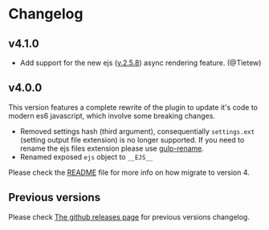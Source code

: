 # Changelog

## v4.1.0

- Add support for the new ejs ([v.2.5.8](https://github.com/mde/ejs/releases/tag/v2.5.8)) async rendering feature. (@Tietew)

## v4.0.0

This version features a complete rewrite of the plugin to update it's code to modern es6 javascript, which involve some breaking changes.

- Removed settings hash (third argument), consequentially `settings.ext` (setting output file extension) is no longer supported. If you need to rename the ejs files extension please use [gulp-rename](https://npmjs.com/package/gulp-rename).
- Renamed exposed `ejs` object to `__EJS__`

Please check the [README](https://github.com/rogeriopvl/gulp-ejs/blob/master/README.md) file for more info on how  migrate to version 4.

## Previous versions

Please check [The github releases page](https://github.com/rogeriopvl/gulp-ejs/releases) for previous versions changelog.
